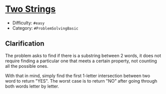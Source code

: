 # [Two Strings](https://www.hackerrank.com/challenges/two-strings)

- Difficulty:  `#easy`
- Category: `#ProblemSolvingBasic`

## Clarification

The problem asks to find if there is a substring between 2 words,
it does not require finding a particular one that meets a certain property,
not counting all the possible ones.

With that in mind, simply find the first 1-letter intersection between two word
to return "YES".
The worst case is to return "NO" after going through both words letter by letter.
